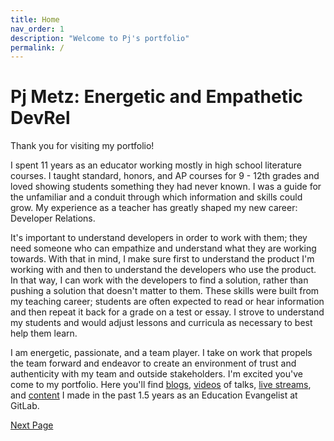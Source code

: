 ```yaml
---
title: Home
nav_order: 1
description: "Welcome to Pj's portfolio"
permalink: /
---
```


# Pj Metz: Energetic and Empathetic DevRel

Thank you for visiting my portfolio! 

I spent 11 years as an educator working mostly in high school literature courses. I taught standard, honors, and AP courses for  9 - 12th grades and loved showing students something they had never known. I was a guide for the unfamiliar and a conduit through which information and skills could grow. My experience as a teacher has greatly shaped my new career: Developer Relations. 

It's important to understand developers in order to work with them; they need someone who can empathize and understand what they are working towards. With that in mind, I make sure first to understand the product I'm working with and then to understand the developers who use the product. In that way, I can work with the developers to find a solution, rather than pushing a solution that doesn't matter to them. These skills were built from my teaching career; students are often expected to read or hear information and then repeat it back for a grade on a test or essay. I strove to understand my students and would adjust lessons and curricula as necessary to best help them learn. 

I am energetic, passionate, and a team player. I take on work that propels the team forward and endeavor to create an environment of trust and authenticity with my team and outside stakeholders. I'm excited you've come to my portfolio. Here you'll find [blogs]({{site.baseurl}}/course/blogs/), [videos]({{site.baseurl}}/course/talks/) of talks, [live streams]({{site.baseurl}}/course/streams/), and [content]({{site.baseurl}}/course/content/) I made in the past 1.5 years as an Education Evangelist at GitLab. 


[Next Page]({{site.baseurl}}/course/talks)
